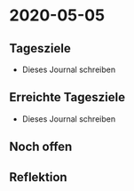 # 2020-05-05
## Tagesziele
* Dieses Journal schreiben
## Erreichte Tagesziele
* Dieses Journal schreiben
## Noch offen
## Reflektion